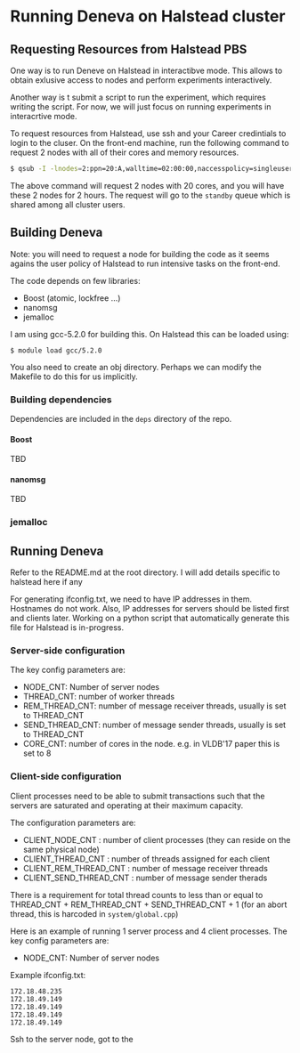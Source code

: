 # Running Deneva on Halstead cluster

## Requesting Resources from Halstead PBS
One way is to run Deneve on Halstead in interactibve mode. This allows to obtain exlusive
access to nodes and perform experiments interactively. 

Another way is t submit a script to run the experiment, which requires writing the script.
For now, we will just focus on running experiments in interacrtive mode. 

To request resources from Halstead, use ssh and your Career credintials to login to the 
cluser. On the front-end machine, run the following command to request 2 nodes with all 
of their cores and memory resources. 

```sh 
$ qsub -I -lnodes=2:ppn=20:A,walltime=02:00:00,naccesspolicy=singleuser 
```

The above command will request 2 nodes with 20 cores, and you will have these 2 nodes 
for 2 hours. The request will go to the `standby` queue which is shared among all 
cluster users.


## Building Deneva
Note: you will need to request a node for building the code as it seems agains the user 
policy of Halstead to run intensive tasks on the front-end.

The code depends on few libraries:
- Boost (atomic, lockfree ...)
- nanomsg
- jemalloc

I am using gcc-5.2.0 for building this. 
On Halstead this can be loaded using:

`$ module load gcc/5.2.0`

You also need to create an obj directory. Perhaps we can modify the Makefile to do this for us implicitly.


### Building dependencies
Dependencies are included in the `deps` directory of the repo.  
#### Boost
TBD
#### nanomsg
TBD
### jemalloc


## Running Deneva
Refer to the README.md at the root directory. I will add details specific to halstead 
here if any

For generating ifconfig.txt, we need to have IP addresses in them. Hostnames do not 
work. Also, IP addresses for servers should be listed first and clients later. Working 
on a python script that automatically generate this file for Halstead is in-progress.

### Server-side configuration
The key config parameters are:
- NODE_CNT: Number of server nodes
- THREAD_CNT: number of worker threads
- REM_THREAD_CNT: number of message receiver threads, usually is set to THREAD_CNT
- SEND_THREAD_CNT: number of message sender threads, usually is set to THREAD_CNT
- CORE_CNT: number of cores in the node. e.g. in VLDB'17 paper this is set to 8

### Client-side configuration

Client processes need to be able to submit transactions such that the servers are 
saturated and operating at their maximum capacity. 

The configuration parameters are:
- CLIENT_NODE_CNT : number of client processes (they can reside on the same physical node) 
- CLIENT_THREAD_CNT : number of threads assigned for each client
- CLIENT_REM_THREAD_CNT : number of message receiver threads
- CLIENT_SEND_THREAD_CNT : number of message sender therads

There is a requirement for total thread counts to less than or equal to THREAD_CNT + 
REM_THREAD_CNT + SEND_THREAD_CNT + 1 (for an abort thread, this is 
harcoded in `system/global.cpp`)

Here is an example of running 1 server process and 4 client processes.
The key config parameters are:
- NODE_CNT: Number of server nodes

Example ifconfig.txt:
```
172.18.48.235
172.18.49.149
172.18.49.149
172.18.49.149
172.18.49.149
```
Ssh to the server node, got to the 

